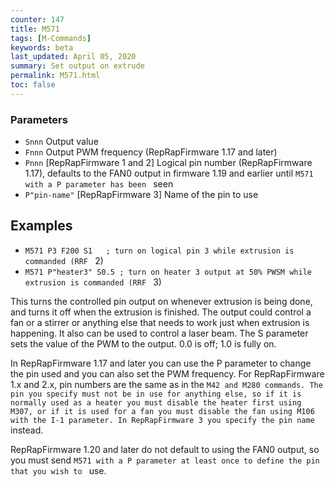```yaml
---
counter: 147
title: M571
tags: [M-Commands] 
keywords: beta 
last_updated: April 05, 2020 
summary: Set output on extrude 
permalink: M571.html
toc: false 
---
```



### Parameters

* `Snnn` Output value
* `Fnnn` Output PWM frequency (RepRapFirmware 1.17 and later)
* `Pnnn` [RepRapFirmware 1 and 2] Logical pin number (RepRapFirmware 1.17), defaults to the FAN0 output in firmware 1.19 and earlier until ` M571 with a P parameter has been  ` seen
* `P"pin-name"` [RepRapFirmware 3] Name of the pin to use

## Examples

* ` M571 P3 F200 S1   ; turn on logical pin 3 while extrusion is commanded (RRF  ` 2)
* ` M571 P"heater3" S0.5 ; turn on heater 3 output at 50% PWSM while extrusion is commanded (RRF  ` 3)

This turns the controlled pin output on whenever extrusion is being done, and turns it off when the extrusion is finished. The output could control a fan or a stirrer or anything else that needs to work just when extrusion is happening. It also can be used to control a laser beam. The S parameter sets the value of the PWM to the output. 0.0 is off; 1.0 is fully on.

In RepRapFirmware 1.17 and later you can use the P parameter to change the pin used and you can also set the PWM frequency. For RepRapFirmware 1.x and 2.x, pin numbers are the same as in the ` M42 and M280 commands. The pin you specify must not be in use for anything else, so if it is normally used as a heater you must disable the heater first using M307, or if it is used for a fan you must disable the fan using M106 with the I-1 parameter. In RepRapFirmware 3 you specify the pin name  ` instead.

RepRapFirmware 1.20 and later do not default to using the FAN0 output, so you must send ` M571 with a P parameter at least once to define the pin that you wish to  ` use.

